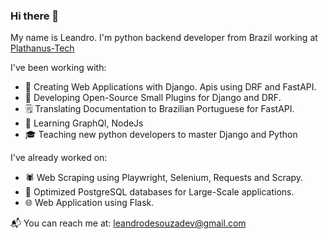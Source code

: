 ### Hi there 👋

My name is Leandro. I'm python backend developer from Brazil working at [Plathanus-Tech](https://github.com/plathanus-tech)


I've been working with:

- :rocket: Creating Web Applications with Django. Apis using DRF and FastAPI.
- :construction_worker: Developing Open-Source Small Plugins for Django and DRF.
- :spiral_notepad: Translating Documentation to Brazilian Portuguese for FastAPI.
- :seedling: Learning GraphQl, NodeJs
- :mortar_board: Teaching new python developers to master Django and Python

I've already worked on:
- :spider: Web Scraping using Playwright, Selenium, Requests and Scrapy.
- :abcd: Optimized PostgreSQL databases for Large-Scale applications.
- :globe_with_meridians: Web Application using Flask.



:mailbox_with_mail: You can reach me at: leandrodesouzadev@gmail.com
